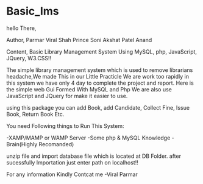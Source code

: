 # Basic_lms
hello There,

Author,
Parmar Viral 
Shah Prince 
Soni Akshat
Patel Anand

Content,
Basic Library Management System Using MySQL, php, JavaScript, JQuery, W3.CSS!!

The simple library management system which is used to remove librarians headache,We made This in our Little Practicle We are work too rapidly in this system we have only 4 day to complete the project and report.
Here is the simple web Gui Formed With MySQL and Php We are also use JavaScript and JQuery for make it easier to use.
  
using this package you can add Book, add Candidate, Collect Fine, Issue Book, Return Book Etc.

You need Following things to Run This System:

-XAMP/MAMP or WAMP Server
-Some php & MySQL Knowledge 
-Brain(Highly Recomanded)

unzip file and import database file which is located at DB Folder.
after sucessfully Importation just enter path on localhost!!

For any information Kindly Contcat me
-Viral Parmar
